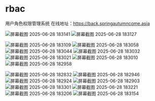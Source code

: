 # rbac

用户角色权限管理系统
在线地址：https://back.springautumncome.asia

![屏幕截图 2025-06-28 183141](https://github.com/user-attachments/assets/927cfdfd-b4fe-4988-96c7-ddf7ae12bc5b)
![屏幕截图 2025-06-28 183127](https://github.com/user-attachments/assets/8d31738c-ddd6-4657-88f3-43d3a242b130)

![屏幕截图 2025-06-28 183109](https://github.com/user-attachments/assets/934ce03a-70cb-4115-b6a9-9b4cfbe63b66)
![屏幕截图 2025-06-28 183058](https://github.com/user-attachments/assets/3cd79c9a-3111-40cb-8282-9a9d3a27f227)
![屏幕截图 2025-06-28 183044](https://github.com/user-attachments/assets/151d2ee8-59de-44f0-9bb3-e15c70814d49)
![屏幕截图 2025-06-28 183032](https://github.com/user-attachments/assets/82bdb3b5-a1cb-43eb-aee2-2b4701ab6900)
![屏幕截图 2025-06-28 183021](https://github.com/user-attachments/assets/505f13a1-e658-4a2f-b6d8-6bbbf293bd74)
![屏幕截图 2025-06-28 183010](https://github.com/user-attachments/assets/af2abc7c-1494-410a-a62e-ece3b9539fe9)
![屏幕截图 2025-06-28 182958](https://github.com/user-attachments/assets/933ef44d-bc62-4c54-abb6-21258fb87931)

![屏幕截图 2025-06-28 182832](https://github.com/user-attachments/assets/437a941e-6600-4c2c-adcd-1bf1b439ff62)
![屏幕截图 2025-06-28 182946](https://github.com/user-attachments/assets/6fd3586d-1c2b-4f47-9196-7f97f6f12a21)
![屏幕截图 2025-06-28 182924](https://github.com/user-attachments/assets/a8ce0ed1-517f-4d35-b388-07e21ff60cf9)
![屏幕截图 2025-06-28 182903](https://github.com/user-attachments/assets/d97d437c-6b58-4333-8e11-4c57c69f3001)
![屏幕截图 2025-06-28 183301](https://github.com/user-attachments/assets/d7e688f3-c968-4039-b03e-739c9702621d)
![屏幕截图 2025-06-28 183221](https://github.com/user-attachments/assets/511501fa-364d-4f98-805e-b2d0de7ebf3d)
![屏幕截图 2025-06-28 183206](https://github.com/user-attachments/assets/d4306726-274c-4c33-aa38-e3dcdb72421b)
![屏幕截图 2025-06-28 183154](https://github.com/user-attachments/assets/c5ee40d9-558f-42d9-a25d-55eeebc4dd4b)
